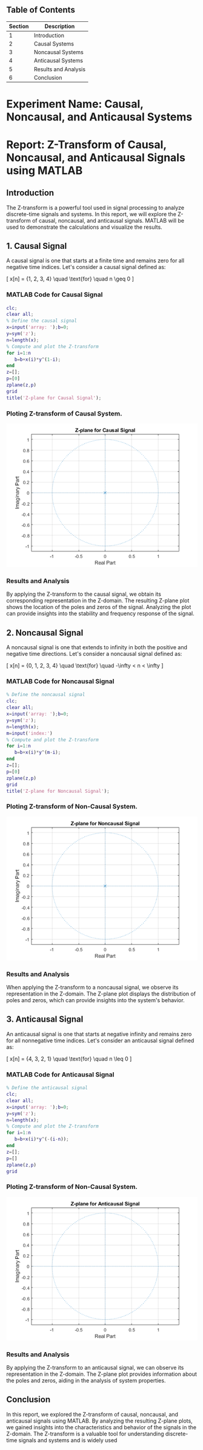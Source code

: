 
## Table of Contents
| Section | Description                   |
| ------- | ----------------------------- |
| 1       | Introduction                  |
| 2       | Causal Systems                |
| 3       | Noncausal Systems             |
| 4       | Anticausal Systems            |
| 5       | Results and Analysis          |
| 6       | Conclusion                    |
# Experiment Name: Causal, Noncausal, and Anticausal Systems

# Report: Z-Transform of Causal, Noncausal, and Anticausal Signals using MATLAB

## Introduction
The Z-transform is a powerful tool used in signal processing to analyze discrete-time signals and systems. In this report, we will explore the Z-transform of causal, noncausal, and anticausal signals. MATLAB will be used to demonstrate the calculations and visualize the results.

## 1. Causal Signal
A causal signal is one that starts at a finite time and remains zero for all negative time indices. Let's consider a causal signal defined as:

\[ x[n] = \{1, 2, 3, 4\} \quad \text{for} \quad n \geq 0 \]

### MATLAB Code for Causal Signal
```matlab
clc;
clear all;
% Define the causal signal
x=input('array: ');b=0;
y=sym('z');
n=length(x);
% Compute and plot the Z-transform
for i=1:n
   b=b+x(i)*y^(1-i);     
end
z=[];
p=[0]
zplane(z,p)
grid
title('Z-plane for Causal Signal');
```
### Ploting Z-transform of Causal System.
![Causal System](output/causal.png)
### Results and Analysis
By applying the Z-transform to the causal signal, we obtain its corresponding representation in the Z-domain. The resulting Z-plane plot shows the location of the poles and zeros of the signal. Analyzing the plot can provide insights into the stability and frequency response of the signal.

## 2. Noncausal Signal
A noncausal signal is one that extends to infinity in both the positive and negative time directions. Let's consider a noncausal signal defined as:

\[ x[n] = \{0, 1, 2, 3, 4\} \quad \text{for} \quad -\infty < n < \infty \]

### MATLAB Code for Noncausal Signal
```matlab
% Define the noncausal signal
clc;
clear all;
x=input('array: ');b=0;
y=sym('z');
n=length(x);
m=input('index:')
% Compute and plot the Z-transform
for i=1:n
   b=b+x(i)*y^(m-i);     
end
z=[];
p=[0]
zplane(z,p)
grid
title('Z-plane for Noncausal Signal');
```
### Ploting Z-transform of Non-Causal System.
![Causal System](output/noncausal.png)
### Results and Analysis
When applying the Z-transform to a noncausal signal, we observe its representation in the Z-domain. The Z-plane plot displays the distribution of poles and zeros, which can provide insights into the system's behavior.

## 3. Anticausal Signal
An anticausal signal is one that starts at negative infinity and remains zero for all nonnegative time indices. Let's consider an anticausal signal defined as:

\[ x[n] = \{4, 3, 2, 1\} \quad \text{for} \quad n \leq 0 \]

### MATLAB Code for Anticausal Signal
```matlab
% Define the anticausal signal
clc;
clear all;
x=input('array: ');b=0;
y=sym('z');
n=length(x);
% Compute and plot the Z-transform
for i=1:n
   b=b+x(i)*y^(-(i-n));   
end
z=[];
p=[]
zplane(z,p)
grid
```
### Ploting Z-transform of Non-Causal System.
![Causal System](output/anticausal.png)
### Results and Analysis
By applying the Z-transform to an anticausal signal, we can observe its representation in the Z-domain. The Z-plane plot provides information about the poles and zeros, aiding in the analysis of system properties.

## Conclusion
In this report, we explored the Z-transform of causal, noncausal, and anticausal signals using MATLAB. By analyzing the resulting Z-plane plots, we gained insights into the characteristics and behavior of the signals in the Z-domain. The Z-transform is a valuable tool for understanding discrete-time signals and systems and is widely used
